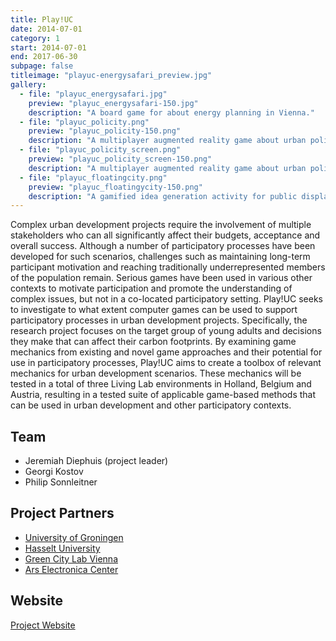 ```yaml
---
title: Play!UC
date: 2014-07-01
category: 1
start: 2014-07-01
end: 2017-06-30
subpage: false
titleimage: "playuc-energysafari_preview.jpg"
gallery:
  - file: "playuc_energysafari.jpg"
    preview: "playuc_energysafari-150.jpg"
    description: "A board game for about energy planning in Vienna."
  - file: "playuc_policity.png"
    preview: "playuc_policity-150.png"
    description: "A multiplayer augmented reality game about urban policy."
  - file: "playuc_policity_screen.png"
    preview: "playuc_policity_screen-150.png"
    description: "A multiplayer augmented reality game about urban policy."
  - file: "playuc_floatingcity.png"
    preview: "playuc_floatingycity-150.png"
    description: "A gamified idea generation activity for public displays."
---
```


Complex urban development projects require the involvement of multiple stakeholders who can all significantly affect their budgets, acceptance and overall success. Although a number of participatory processes have been developed for such scenarios, challenges such as maintaining long-term participant motivation and reaching traditionally underrepresented members of the population remain. Serious games have been used in various other contexts to motivate participation and promote the understanding of complex issues, but not in a co-located participatory setting. Play!UC seeks to investigate to what extent computer games can be used to support participatory processes in urban development projects. Specifically, the research project focuses on the target group of young adults and decisions they make that can affect their carbon footprints. By examining game mechanics from existing and novel game approaches and their potential for use in participatory processes, Play!UC aims to create a toolbox of relevant mechanics for urban development scenarios. These mechanics will be tested in a total of three Living Lab environments in Holland, Belgium and Austria, resulting in a tested suite of applicable game-based methods that can be used in urban development and other participatory contexts.

## Team

* Jeremiah Diephuis (project leader)
* Georgi Kostov
* Philip Sonnleitner

## Project Partners

* [University of Groningen](http://www.rug.nl/)
* [Hasselt University](http://www.uhasselt.be/)
* [Green City Lab Vienna](http://www.greencitylab.at/)
* [Ars Electronica Center](http://www.aec.at/)

## Website

[Project Website](http://play-uc.net/)

